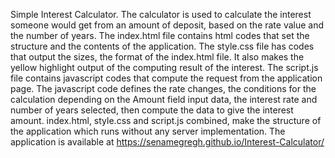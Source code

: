 Simple Interest Calculator.
The calculator is used to calculate the interest someone would get from an amount of deposit, based on the rate value and the number of years.
The index.html file contains html codes that set the structure and the contents of the application.
The style.css file has codes that output the sizes, the format of the index.html file. It also makes the yellow highlight output of the computing result of the interest.
The script.js file contains javascript codes that compute the request from the application page. The javascript code defines the rate changes, the conditions for the calculation depending on the Amount field input data, the interest rate and number of years selected, then compute the data to give the interest amount.
index.html, style.css and script.js combined, make the structure of the application which runs without any server implementation.
The application is available at https://senamegregh.github.io/Interest-Calculator/
